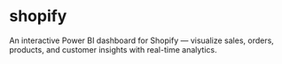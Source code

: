 # shopify
An interactive Power BI dashboard for Shopify — visualize sales, orders, products, and customer insights with real-time analytics.

